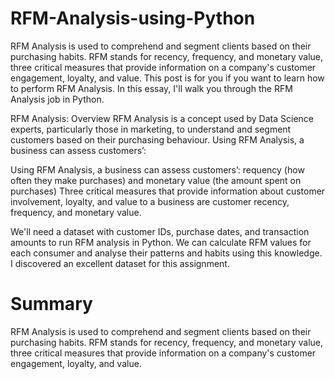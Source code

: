 # RFM-Analysis-using-Python
RFM Analysis is used to comprehend and segment clients based on their purchasing habits. RFM stands for recency, frequency, and monetary value, three critical measures that provide information on a company's customer engagement, loyalty, and value. This post is for you if you want to learn how to perform RFM Analysis. In this essay, I'll walk you through the RFM Analysis job in Python.

RFM Analysis: Overview
RFM Analysis is a concept used by Data Science experts, particularly those in marketing, to understand and segment customers based on their purchasing behaviour. Using RFM Analysis, a business can assess customers’:

Using RFM Analysis, a business can assess customers’:
requency (how often they make purchases)
and monetary value (the amount spent on purchases)
Three critical measures that provide information about customer involvement, loyalty, and value to a business are customer recency, frequency, and monetary value.

We'll need a dataset with customer IDs, purchase dates, and transaction amounts to run RFM analysis in Python. We can calculate RFM values for each consumer and analyse their patterns and habits using this knowledge. I discovered an excellent dataset for this assignment.

# Summary
RFM Analysis is used to comprehend and segment clients based on their purchasing habits. RFM stands for recency, frequency, and monetary value, three critical measures that provide information on a company's customer engagement, loyalty, and value.
